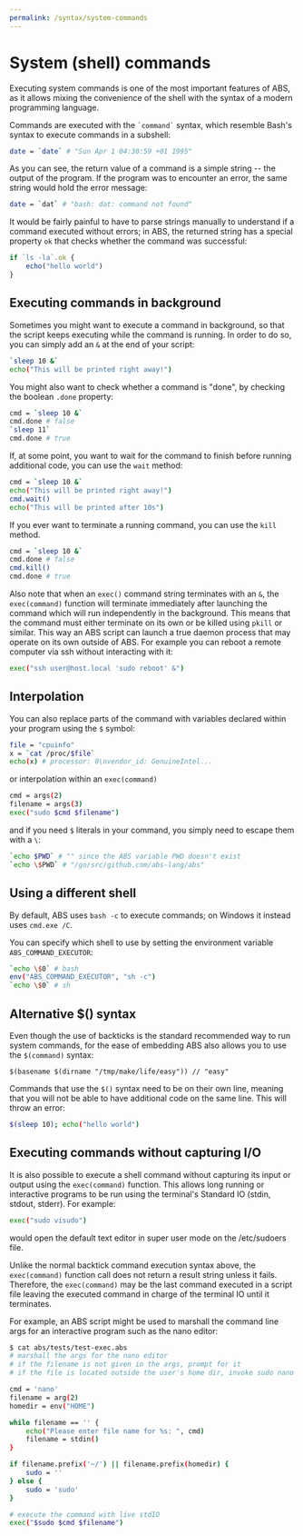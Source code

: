 ```yaml
---
permalink: /syntax/system-commands
---
```


# System (shell) commands

Executing system commands is one of the most important features
of ABS, as it allows mixing the convenience of the shell with
the syntax of a modern programming language.

Commands are executed with the `` `command` `` syntax,
which resemble Bash's syntax to execute commands in a subshell:

```bash
date = `date` # "Sun Apr 1 04:30:59 +01 1995"
```

As you can see, the return value of a command is a simple
string -- the output of the program. If the program was to
encounter an error, the same string would hold the error
message:

```bash
date = `dat` # "bash: dat: command not found"
```

It would be fairly painful to have to parse strings
manually to understand if a command executed without errors;
in ABS, the returned string has a special property `ok` that
checks whether the command was successful:

```js
if `ls -la`.ok {
    echo("hello world")
}
```

## Executing commands in background

Sometimes you might want to execute a command in
background, so that the script keeps executing
while the command is running. In order to do so,
you can simply add an `&` at the end of your script:

```bash
`sleep 10 &`
echo("This will be printed right away!")
```

You might also want to check whether a command
is "done", by checking the boolean `.done` property:

```bash
cmd = `sleep 10 &`
cmd.done # false
`sleep 11`
cmd.done # true
```

If, at some point, you want to wait for the command
to finish before running additional code, you can
use the `wait` method:

```bash
cmd = `sleep 10 &`
echo("This will be printed right away!")
cmd.wait()
echo("This will be printed after 10s")
```

If you ever want to terminate a running command, you can
use the `kill` method.

```bash
cmd = `sleep 10 &`
cmd.done # false
cmd.kill()
cmd.done # true
```

Also note that when an `exec()` command string terminates with an `&`,
the `exec(command)` function will terminate immediately after launching
the command which will run independently in the background.
This means that the command must either terminate on its own or be killed
using `pkill` or similar. This way an ABS script can launch a true daemon
process that may operate on its own outside of ABS. For example you can
reboot a remote computer via ssh without interacting with it:

```bash
exec("ssh user@host.local 'sudo reboot' &")
```

## Interpolation

You can also replace parts of the command with variables
declared within your program using the `$` symbol:

```bash
file = "cpuinfo"
x = `cat /proc/$file`
echo(x) # processor: 0\nvendor_id: GenuineIntel...
```

or interpolation within an `exec(command)`

```bash
cmd = args(2)
filename = args(3)
exec("sudo $cmd $filename")
```

and if you need `$` literals in your command, you
simply need to escape them with a `\`:

```bash
`echo $PWD` # "" since the ABS variable PWD doesn't exist
`echo \$PWD` # "/go/src/github.com/abs-lang/abs"
```

## Using a different shell

By default, ABS uses `bash -c` to execute commands; on Windows
it instead uses `cmd.exe /C`.

You can specify which shell to use by setting the environment
variable `ABS_COMMAND_EXECUTOR`:

```sh
`echo \$0` # bash
env("ABS_COMMAND_EXECUTOR", "sh -c")
`echo \$0` # sh
```

## Alternative \$() syntax

Even though the use of backticks is the standard recommended
way to run system commands, for the ease of embedding ABS also
allows you to use the `$(command)` syntax:

```
$(basename $(dirname "/tmp/make/life/easy")) // "easy"
```

Commands that use the `$()` syntax need to be
on their own line, meaning that you will not
be able to have additional code on the same line.
This will throw an error:

```bash
$(sleep 10); echo("hello world")
```

## Executing commands without capturing I/O

It is also possible to execute a shell command without capturing its
input or output using the `exec(command)` function. This allows long running
or interactive programs to be run using the terminal's Standard IO
(stdin, stdout, stderr). For example:

```bash
exec("sudo visudo")
```

would open the default text editor in super user mode on the /etc/sudoers file.

Unlike the normal backtick command execution syntax above,
the `exec(command)` function call does not return a result string unless it fails.
Therefore, the `exec(command)` may be the last command executed in a script
file leaving the executed command in charge of the terminal IO until it
terminates.

For example, an ABS script might be used to marshall the command line args
for an interactive program such as the nano editor:

```bash
$ cat abs/tests/test-exec.abs
# marshall the args for the nano editor
# if the filename is not given in the args, prompt for it
# if the file is located outside the user's home dir, invoke sudo nano filename

cmd = 'nano'
filename = arg(2)
homedir = env("HOME")

while filename == '' {
    echo("Please enter file name for %s: ", cmd)
    filename = stdin()
}

if filename.prefix('~/') || filename.prefix(homedir) {
    sudo = ''
} else {
    sudo = 'sudo'
}

# execute the command with live stdIO
exec("$sudo $cmd $filename")
```
